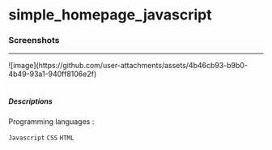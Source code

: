 # simple_homepage_javascript

<h3>Screenshots</h3>
<hr>
![image](https://github.com/user-attachments/assets/4b46cb93-b9b0-4b49-93a1-940ff8106e2f)

<br>
<br>

<h5>Descriptions</h5>

Programming languages : 

```Javascript```
```CSS```
```HTML```
